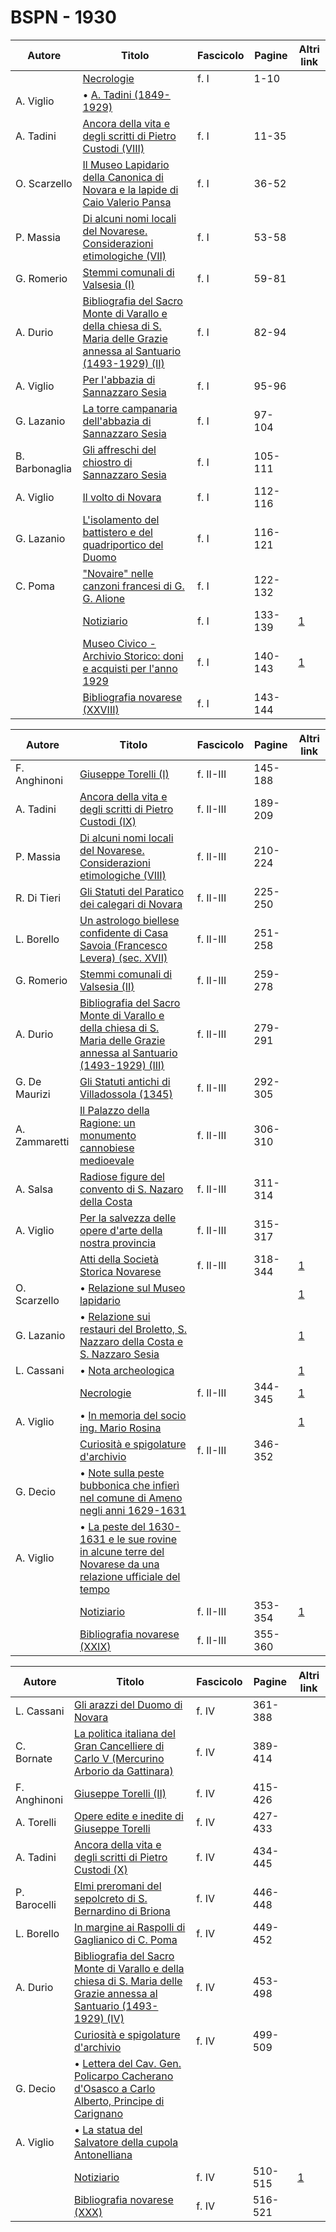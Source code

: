 # BSPN - 1930

| Autore         | Titolo                                                                                                                                                                     | Fascicolo | Pagine  | Altri link                                             |
|----------------|----------------------------------------------------------------------------------------------------------------------------------------------------------------------------|-----------|---------|--------------------------------------------------------|
|                | [Necrologie](https://en.calameo.com/read/0072607354c8afb63b56a)                                                                                                            | f. I      | 1-10    |                                                        |
| A. Viglio      | • [A. Tadini (1849-1929)](https://en.calameo.com/read/0072607354c8afb63b56a)                                                                                               |           |         |                                                        |
| A. Tadini      | [Ancora della vita e degli scritti di Pietro Custodi (VIII)](https://en.calameo.com/read/0072607354c8afb63b56a)                                                            | f. I      | 11-35   |                                                        |
| O. Scarzello   | [Il Museo Lapidario della Canonica di Novara e la lapide di Caio Valerio Pansa](https://en.calameo.com/read/0072607354c8afb63b56a)                                         | f. I      | 36-52   |                                                        |
| P. Massia      | [Di alcuni nomi locali del Novarese. Considerazioni etimologiche (VII)](https://en.calameo.com/read/0072607354c8afb63b56a)                                                 | f. I      | 53-58   |                                                        |
| G. Romerio     | [Stemmi comunali di Valsesia (I)](https://en.calameo.com/read/0072607354c8afb63b56a)                                                                                       | f. I      | 59-81   |                                                        |
| A. Durio       | [Bibliografia del Sacro Monte di Varallo e della chiesa di S. Maria delle Grazie annessa al Santuario (1493-1929) (II)](https://en.calameo.com/read/0072607354c8afb63b56a) | f. I      | 82-94   |                                                        |
| A. Viglio      | [Per l'abbazia di Sannazzaro Sesia](https://en.calameo.com/read/0072607354c8afb63b56a)                                                                                     | f. I      | 95-96   |                                                        |
| G. Lazanio     | [La torre campanaria dell'abbazia di Sannazzaro Sesia](https://en.calameo.com/read/0072607354c8afb63b56a)                                                                  | f. I      | 97-104  |                                                        |
| B. Barbonaglia | [Gli affreschi del chiostro di Sannazzaro Sesia](https://en.calameo.com/read/0072607354c8afb63b56a)                                                                        | f. I      | 105-111 |                                                        |
| A. Viglio      | [Il volto di Novara](https://en.calameo.com/read/0072607354c8afb63b56a)                                                                                                    | f. I      | 112-116 |                                                        |
| G. Lazanio     | [L'isolamento del battistero e del quadriportico del Duomo](https://en.calameo.com/read/0072607354c8afb63b56a)                                                             | f. I      | 116-121 |                                                        |
| C. Poma        | ["Novaire" nelle canzoni francesi di G. G. Alione](https://en.calameo.com/read/0072607354c8afb63b56a)                                                                      | f. I      | 122-132 |                                                        |
|                | [Notiziario](http://www.ssno.it/BSPNo/bspn_not30.html#301a)                                                                                                                | f. I      | 133-139 | [1](https://en.calameo.com/read/0072607354c8afb63b56a) |
|                | [Museo Civico - Archivio Storico: doni e acquisti per l'anno 1929](http://www.ssno.it/BSPNo/bspn_not30.html#301b)                                                          | f. I      | 140-143 | [1](https://en.calameo.com/read/0072607354c8afb63b56a) |
|                | [Bibliografia novarese (XXVIII)](https://en.calameo.com/read/0072607354c8afb63b56a)                                                                                        | f. I      | 143-144 |                                                        |

| Autore        | Titolo                                                                                                                                                                      | Fascicolo | Pagine  | Altri link                                             |
|---------------|-----------------------------------------------------------------------------------------------------------------------------------------------------------------------------|-----------|---------|--------------------------------------------------------|
| F. Anghinoni  | [Giuseppe Torelli (I)](https://en.calameo.com/read/007260735c5acdf1981a6)                                                                                                   | f. II-III | 145-188 |                                                        |
| A. Tadini     | [Ancora della vita e degli scritti di Pietro Custodi (IX)](https://en.calameo.com/read/007260735c5acdf1981a6)                                                               | f. II-III | 189-209 |                                                        |
| P. Massia     | [Di alcuni nomi locali del Novarese. Considerazioni etimologiche (VIII)](https://en.calameo.com/read/007260735c5acdf1981a6)                                                 | f. II-III | 210-224 |                                                        |
| R. Di Tieri   | [Gli Statuti del Paratico dei calegari di Novara](https://en.calameo.com/read/007260735c5acdf1981a6)                                                                        | f. II-III | 225-250 |                                                        |
| L. Borello    | [Un astrologo biellese confidente di Casa Savoia (Francesco Levera) (sec. XVII)](https://en.calameo.com/read/007260735c5acdf1981a6)                                         | f. II-III | 251-258 |                                                        |
| G. Romerio    | [Stemmi comunali di Valsesia (II)](https://en.calameo.com/read/007260735c5acdf1981a6)                                                                                       | f. II-III | 259-278 |                                                        |
| A. Durio      | [Bibliografia del Sacro Monte di Varallo e della chiesa di S. Maria delle Grazie annessa al Santuario (1493-1929) (III)](https://en.calameo.com/read/007260735c5acdf1981a6) | f. II-III | 279-291 |                                                        |
| G. De Maurizi | [Gli Statuti antichi di Villadossola (1345)](https://en.calameo.com/read/007260735c5acdf1981a6)                                                                             | f. II-III | 292-305 |                                                        |
| A. Zammaretti | [Il Palazzo della Ragione: un monumento cannobiese medioevale](https://en.calameo.com/read/007260735c5acdf1981a6)                                                           | f. II-III | 306-310 |                                                        |
| A. Salsa      | [Radiose figure del convento di S. Nazaro della Costa](https://en.calameo.com/read/007260735c5acdf1981a6)                                                                   | f. II-III | 311-314 |                                                        |
| A. Viglio     | [Per la salvezza delle opere d'arte della nostra provincia](https://en.calameo.com/read/007260735c5acdf1981a6)                                                              | f. II-III | 315-317 |                                                        |
|               | [Atti della Società Storica Novarese](http://www.ssno.it/BSPNo/bspn_not30.html#302a)                                                                                        | f. II-III | 318-344 | [1](https://en.calameo.com/read/007260735c5acdf1981a6) |
| O. Scarzello  | • [Relazione sul Museo lapidario](http://www.ssno.it/BSPNo/bspn_not30.html#lapid)                                                                                           |           |         | [1](https://en.calameo.com/read/007260735c5acdf1981a6) |
| G. Lazanio    | • [Relazione sui restauri del Broletto, S. Nazzaro della Costa e S. Nazzaro Sesia](http://www.ssno.it/BSPNo/bspn_not30.html#lazan)                                          |           |         | [1](https://en.calameo.com/read/007260735c5acdf1981a6) |
| L. Cassani    | • [Nota archeologica](http://www.ssno.it/BSPNo/bspn_not30.html#cassa)                                                                                                       |           |         | [1](https://en.calameo.com/read/007260735c5acdf1981a6) |
|               | [Necrologie](http://www.ssno.it/BSPNo/bspn_not30.html#302b)                                                                                                                 | f. II-III | 344-345 | [1](https://en.calameo.com/read/007260735c5acdf1981a6) |
| A. Viglio     | • [In memoria del socio ing. Mario Rosina](http://www.ssno.it/BSPNo/bspn_not30.html#rosi)                                                                                   |           |         | [1](https://en.calameo.com/read/007260735c5acdf1981a6) |
|               | [Curiosità e spigolature d'archivio](https://en.calameo.com/read/007260735c5acdf1981a6)                                                                                     | f. II-III | 346-352 |                                                        |
| G. Decio      | • [Note sulla peste bubbonica che infierì nel comune di Ameno negli anni 1629-1631](https://en.calameo.com/read/007260735c5acdf1981a6)                                      |           |         |                                                        |
| A. Viglio     | • [La peste del 1630-1631 e le sue rovine in alcune terre del Novarese da una relazione ufficiale del tempo](https://en.calameo.com/read/007260735c5acdf1981a6)             |           |         |                                                        |
|               | [Notiziario](http://www.ssno.it/BSPNo/bspn_not30.html#302c)                                                                                                                 | f. II-III | 353-354 | [1](https://en.calameo.com/read/007260735c5acdf1981a6) |
|               | [Bibliografia novarese (XXIX)](https://en.calameo.com/read/007260735c5acdf1981a6)                                                                                           | f. II-III | 355-360 |                                                        |

| Autore       | Titolo                                                                                                                                                                     | Fascicolo | Pagine  | Altri link                                             |
|--------------|----------------------------------------------------------------------------------------------------------------------------------------------------------------------------|-----------|---------|--------------------------------------------------------|
| L. Cassani   | [Gli arazzi del Duomo di Novara](https://en.calameo.com/read/007260735276d70714a34)                                                                                        | f. IV     | 361-388 |                                                        |
| C. Bornate   | [La politica italiana del Gran Cancelliere di Carlo V (Mercurino Arborio da Gattinara)](https://en.calameo.com/read/007260735276d70714a34)                                 | f. IV     | 389-414 |                                                        |
| F. Anghinoni | [Giuseppe Torelli (II)](https://en.calameo.com/read/007260735276d70714a34)                                                                                                 | f. IV     | 415-426 |                                                        |
| A. Torelli   | [Opere edite e inedite di Giuseppe Torelli](https://en.calameo.com/read/007260735276d70714a34)                                                                             | f. IV     | 427-433 |                                                        |
| A. Tadini    | [Ancora della vita e degli scritti di Pietro Custodi (X)](https://en.calameo.com/read/007260735276d70714a34)                                                               | f. IV     | 434-445 |                                                        |
| P. Barocelli | [Elmi preromani del sepolcreto di S. Bernardino di Briona](https://en.calameo.com/read/007260735276d70714a34)                                                              | f. IV     | 446-448 |                                                        |
| L. Borello   | [In margine ai Raspolli di Gaglianico di C. Poma](https://en.calameo.com/read/007260735276d70714a34)                                                                       | f. IV     | 449-452 |                                                        |
| A. Durio     | [Bibliografia del Sacro Monte di Varallo e della chiesa di S. Maria delle Grazie annessa al Santuario (1493-1929) (IV)](https://en.calameo.com/read/007260735276d70714a34) | f. IV     | 453-498 |                                                        |
|              | [Curiosità e spigolature d'archivio](https://en.calameo.com/read/007260735276d70714a34)                                                                                    | f. IV     | 499-509 |                                                        |
| G. Decio     | • [Lettera del Cav. Gen. Policarpo Cacherano d'Osasco a Carlo Alberto, Principe di Carignano](https://en.calameo.com/read/007260735276d70714a34)                           |           |         |                                                        |
| A. Viglio    | • [La statua del Salvatore della cupola Antonelliana](https://en.calameo.com/read/007260735276d70714a34)                                                                   |           |         |                                                        |
|              | [Notiziario](http://www.ssno.it/BSPNo/bspn_not30.html#304)                                                                                                                 | f. IV     | 510-515 | [1](https://en.calameo.com/read/007260735276d70714a34) |
|              | [Bibliografia novarese (XXX)](https://en.calameo.com/read/007260735276d70714a34)                                                                                           | f. IV     | 516-521 |                                                        |

